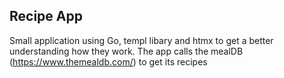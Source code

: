 ## Recipe App

Small application using Go, templ libary and htmx to get a better understanding how they work. The app calls the mealDB (https://www.themealdb.com/) to get its recipes 
